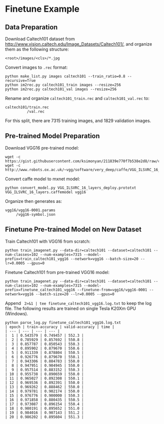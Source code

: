 Finetune Example
================

Data Preparation
-------------------

Download Caltech101 dataset from <http://www.vision.caltech.edu/Image_Datasets/Caltech101/>, and organize them as the following structure:

```
<root>/images/<cls>/*.jpg
```

Convert images to `.rec` format:

```
python make_list.py images caltech101 --train_ratio=0.8 --recursive=True
python im2rec.py caltech101_train images --resize=256
python im2rec.py caltech101_val images --resize=256
```

Rename and organize `caltech101_train.rec` and `caltech101_val.rec` to:

```
caltech101/train.rec
          /val.rec
```

For this split, there are 7315 training images, and 1829 validation images.

Pre-trained Model Preparation
-----------------------------

Download VGG16 pre-trained model:

```
wget -c https://gist.githubusercontent.com/ksimonyan/211839e770f7b538e2d8/raw/c3ba00e272d9f48594acef1f67e5fd12aff7a806/VGG_ILSVRC_16_layers_deploy.prototxt
wget -c http://www.robots.ox.ac.uk/~vgg/software/very_deep/caffe/VGG_ILSVRC_16_layers.caffemodel
```

Convert caffe model to mxnet model:

```
python convert_model.py VGG_ILSVRC_16_layers_deploy.prototxt VGG_ILSVRC_16_layers.caffemodel vgg16
```

Organize then generates as:

```
vgg16/vgg16-0001.params
     /vgg16-symbol.json
```

Finetune Pre-trained Model on New Dataset
-----------------------------------------

Train Caltech101 with VGG16 from scratch:

```
python train_imagenet.py --data-dir=caltech101 --dataset=caltech101 --num-classes=102 --num-examples=7315 --model-prefix=train_caltech101_vgg16 --network=vgg16 --batch-size=20 --lr=0.0005 --gpus=0 
```

Finetune Caltech101 from pre-trained VGG16 model:

```
python train_imagenet.py --data-dir=caltech101 --dataset=caltech101 --num-classes=102 --num-examples=7315 --model-prefix=finetune_caltech101_vgg16 --finetune-from=vgg16/vgg16-0001 --network=vgg16 --batch-size=20 --lr=0.0005 --gpus=0 
```

Append ` 2>&1 | tee finetune_caltech101_vgg16.log.txt` to keep the log file. The following results are trained on single Tesla K20Xm GPU (Windows).

```
python parse_log.py finetune_caltech101_vgg16.log.txt
| epoch | train-accuracy | valid-accuracy | time |
| --- | --- | --- | --- |
|  1 | 0.543579 | 0.749457 | 552.3 |
|  2 | 0.785929 | 0.857692 | 550.8 |
|  3 | 0.857787 | 0.850543 | 550.3 |
|  4 | 0.895902 | 0.879670 | 550.6 |
|  5 | 0.911339 | 0.878804 | 550.5 |
|  6 | 0.926776 | 0.879670 | 550.1 |
|  7 | 0.943306 | 0.884783 | 550.0 |
|  8 | 0.947951 | 0.904945 | 550.0 |
|  9 | 0.957514 | 0.883152 | 550.3 |
| 10 | 0.955738 | 0.890659 | 550.0 |
| 11 | 0.965027 | 0.892308 | 550.1 |
| 12 | 0.969536 | 0.892391 | 550.0 |
| 13 | 0.969262 | 0.888462 | 550.0 |
| 14 | 0.979781 | 0.902174 | 550.0 |
| 15 | 0.976776 | 0.900000 | 550.3 |
| 16 | 0.971858 | 0.880435 | 550.5 |
| 17 | 0.973087 | 0.896154 | 550.4 |
| 18 | 0.980191 | 0.895652 | 551.0 |
| 19 | 0.984016 | 0.907143 | 551.2 |
| 20 | 0.986202 | 0.895604 | 551.3 |
```



